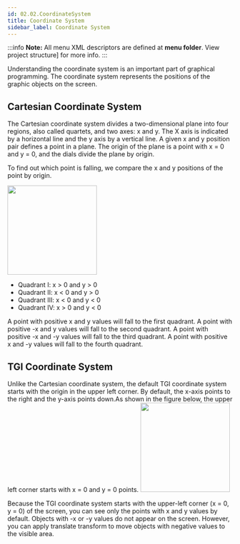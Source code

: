 ```yaml
---
id: 02.02.CoordinateSystem
title: Coordinate System
sidebar_label: Coordinate System
---
```


:::info
**Note:** All menu XML descriptors are defined at **menu folder**. View project structure] for more info.
:::

Understanding the coordinate system is an important part of graphical programming. The coordinate system represents the positions of the graphic objects on the screen.

## Cartesian Coordinate System

The Cartesian coordinate system divides a two-dimensional plane into four regions, also called quartets, and two axes: x and y. The X axis is indicated by a horizontal line and the y axis by a vertical line. A given x and y position pair defines a point in a plane. The origin of the plane is a point with x = 0 and y = 0, and the dials divide the plane by origin.

To find out which point is falling, we compare the x and y positions of the point by origin.

<img src="../images/cartesian.png" width="200" height="200" />

* Quadrant I: x > 0 and y > 0
* Quadrant II: x < 0 and y > 0
* Quadrant III: x < 0 and y < 0
* Quadrant IV: x > 0 and y < 0

A point with positive x and y values will fall to the first quadrant. A point with positive -x and y values will fall to the second quadrant. A point with positive -x and -y values will fall to the third quadrant. A point with positive x and -y values will fall to the fourth quadrant.

## TGI Coordinate System

Unlike the Cartesian coordinate system, the default TGI coordinate system starts with the origin in the upper left corner. By default, the x-axis points to the right and the y-axis points down.As shown in the figure below, the upper left corner starts with x = 0 and y = 0 points.
<img src="../images/tuval_coordinate.png" width="200" height="200" />

Because the TGI coordinate system starts with the upper-left corner (x = 0, y = 0) of the screen, you can see only the points with x and y values by default. Objects with -x or -y values do not appear on the screen. However, you can apply translate transform to move objects with negative values to the visible area.
